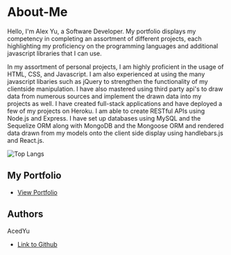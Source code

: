 # About-Me
Hello, I'm Alex Yu, a Software Developer. My portfolio displays my competency in completing an assortment of different projects, each highlighting my proficiency on the programming languages and additional javascript libraries that I can use.

In my assortment of personal projects, I am highly proficient in the usage of HTML, CSS, and Javascript. I am also experienced at using the many javascript libaries such as jQuery to strengthen the functionality of my clientside manipulation. I have also mastered using third party api's to draw data from numerous sources and implement the drawn data into my projects as well. I have created full-stack applications and have deployed a few of my projects on Heroku. I am able to create RESTful APIs using Node.js and Express. I have set up databases using MySQL and the Sequelize ORM along with MongoDB and the Mongoose ORM and rendered data drawn from my models onto the client side display using handlebars.js and React.js.

![Top Langs](https://github-readme-stats.vercel.app/api/top-langs/?username=AcedYu&layout=compact)

## My Portfolio

* [View Portfolio](https://acedyu.github.io/Alex-Yu-Portfolio)

## Authors
AcedYu
- [Link to Github](https://github.com/AcedYu)